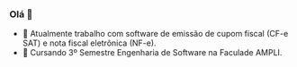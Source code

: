 ### Olá :metal:

- 🔭 Atualmente trabalho com software de emissão de cupom fiscal (CF-e SAT) e nota fiscal eletrônica (NF-e).
- 🌱 Cursando 3º Semestre Engenharia de Software na Faculade AMPLI.
<!--
**fcpmike/fcpmike** is a ✨ _special_ ✨ repository because its `README.md` (this file) appears on your GitHub profile.

Here are some ideas to get you started:

- 🔭 I’m currently working on ...
- 🌱 I’m currently learning ...
- 👯 I’m looking to collaborate on ...
- 🤔 I’m looking for help with ...
- 💬 Ask me about ...
- 📫 How to reach me: ...
- 😄 Pronouns: ...
- ⚡ Fun fact: ...
-->
